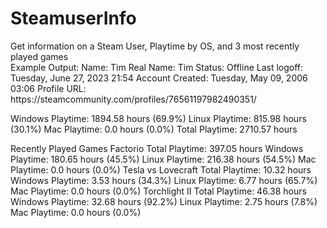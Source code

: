 # SteamuserInfo
<p>Get information on a Steam User, Playtime by OS, and 3 most recently played games<br />
Example Output:
Name: Tim
Real Name: Tim
Status: Offline
Last logoff: Tuesday, June 27, 2023 21:54
Account Created: Tuesday, May 09, 2006 03:06
Profile URL: https://steamcommunity.com/profiles/76561197982490351/

Windows Playtime: 1894.58 hours (69.9%)
Linux Playtime: 815.98 hours (30.1%)
Mac Playtime: 0.0 hours (0.0%)
Total Playtime: 2710.57 hours

Recently Played Games
Factorio
  Total Playtime: 397.05 hours
    Windows Playtime: 180.65 hours (45.5%)
    Linux Playtime: 216.38 hours (54.5%)
    Mac Playtime: 0.0 hours (0.0%)
Tesla vs Lovecraft
  Total Playtime: 10.32 hours
    Windows Playtime: 3.53 hours (34.3%)
    Linux Playtime: 6.77 hours (65.7%)
    Mac Playtime: 0.0 hours (0.0%)
Torchlight II
  Total Playtime: 46.38 hours
    Windows Playtime: 32.68 hours (92.2%)
    Linux Playtime: 2.75 hours (7.8%)
    Mac Playtime: 0.0 hours (0.0%)</p>
